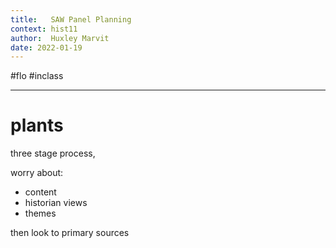 ```yaml
---
title:   SAW Panel Planning
context: hist11
author:  Huxley Marvit
date: 2022-01-19
---
```


#flo #inclass 

***

# plants

three stage process,

worry about: 
- content
- historian views
- themes

then look to primary sources












